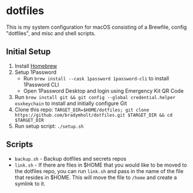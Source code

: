 # dotfiles

This is my system configuration for macOS consisting of a Brewfile, config "dotfiles", and misc and shell scripts.

## Initial Setup

1. Install [Homebrew](https://docs.brew.sh/Installation)
1. Setup 1Password
    - Run `brew install --cask 1password 1password-cli` to install 1Password CLI
    - Open 1Password Desktop and login using Emergency Kit QR Code    
1. Run `brew install git && git config --global credential.helper osxkeychain` to install and initially configure Git
1. Clone this repo: `TARGET_DIR=$HOME/dotfiles; git clone https://github.com/bradymholt/dotfiles.git $TARGET_DIR && cd $TARGET_DIR`
1. Run setup script: `./setup.sh`
## Scripts

- `backup.sh` - Backup dotfiles and secrets repos
- `link.sh` -  If there are files in $HOME that you would like to be moved to the dotfiles repo, you can run `link.sh` and pass in the name of the file that resides in $HOME.  This will move the file to `/home` and create a symlink to it.


